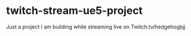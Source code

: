# twitch-stream-ue5-project
 Just a project I am building while streaming live on Twitch.tv/hedgehogbjj
